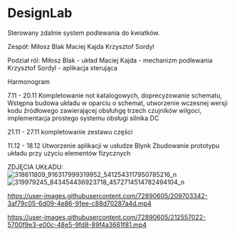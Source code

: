 # DesignLab

Sterowany zdalnie system podlewania do kwiatków.

Zespół:
Miłosz Blak
Maciej Kajda
Krzysztof Sordyl

Podział ról:
Miłosz Blak - układ
Maciej Kajda - mechanizm podlewania
Krzysztof Sordyl - aplikacja sterująca


Harmonogram

7.11 - 20.11
      Kompletowanie not katalogowych, doprecyzowanie schematu,
      Wstępna budowa układu w oparciu o schemat, utworzenie wczesnej wersji kodu źródłowego 
      zawierającej obsłuhgę trzech czujników wilgoci, implementacja prostego systemu obsługi silnika DC
      
21.11 - 27.11
      kompletowanie zestawu części
      
11.12 - 18.12
      Utworzenie aplikacji w usłudze Blynk
      Zbudowanie prototypu układu przy użyciu elementów fizycznych
      
ZDJĘCIA UKŁADU:      
![318611809_916317999319952_5412543117950785216_n](https://user-images.githubusercontent.com/72890605/208315520-f97706d1-b3e5-4c72-ad51-8dae6c009a07.jpg)
![319979245_843454436923718_4572714514782494104_n](https://user-images.githubusercontent.com/72890605/208315531-70e7df8d-64f3-429d-87f6-093855966ec1.jpg)


https://user-images.githubusercontent.com/72890605/209703342-3af79c05-6d09-4e86-91ee-c88d70287a4d.mp4



https://user-images.githubusercontent.com/72890605/212557022-5700f9e3-e00c-48e5-9fd8-89f4a3661f81.mp4

